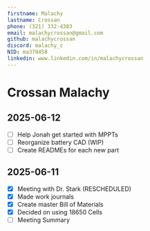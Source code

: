 ```yaml
---
firstname: Malachy
lastname: Crossan
phone: (321) 332-4383
email: malachycrossan@gmail.com
github: malachycrossan
discord: malachy_c
NID: ma378458
linkedin: www.linkedin.com/in/malachycrossan
---
```


# Crossan Malachy

## 2025-06-12
- [ ] Help Jonah get started with MPPTs
- [ ] Reorganize battery CAD (WIP)
- [ ] Create READMEs for each new part

## 2025-06-11
- [x] Meeting with Dr. Stark (RESCHEDULED)
- [x] Made work journals
- [x] Create master Bill of Materials
- [x] Decided on using 18650 Cells
- [ ] Meeting Summary
